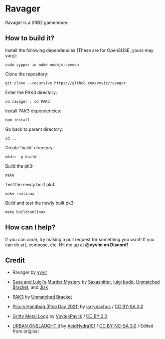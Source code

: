 # Ravager
Ravager is a SRB2 gamemode.

## How to build it?

Install the following dependencies (These are for OpenSUSE, yours may vary):
```
sudo zypper in make nodejs-common
```

Clone the repository:

```
git clone --recursive https://github.com/vyvir/ravager
```

Enter the PAK3 directory:

```
cd ravager ; cd PAK3
```

Install PAK3 dependencies:

```
npm install
```

Go back to parent directory:

```
cd ..
```

Create 'build' directory:

```
mkdir -p build
```

Build the pk3:

```
make
```

Test the newly built pk3:

```
make runlinux
```

Build and test the newly built pk3:

```
make buildrunlinux
```

## How can I help?
If you can code, try making a pull request for something you want!
If you can do art, compose, etc. Hit me up at **@vyvim on Discord!**

## Credit
- Ravager by [vyvir](https://github.com/vyvir)

- [Saxa and Luigi's Murder Mystery](https://github.com/Saxashitter/murder-mystery) by [Saxashitter](https://github.com/Saxashitter), [luigi budd](https://github.com/luigi-budd), [Unmatched Bracket](https://github.com/UnmatchedBracket), and [Jisk](https://github.com/Jiskster)

- [PAK3](https://github.com/UnmatchedBracket/PaK3) by [Unmatched Bracket](https://github.com/UnmatchedBracket)

- [Pico's Handbag (Pico Day 2021)](https://www.newgrounds.com/audio/listen/1027918) by [larrynachos](https://larrynachos.newgrounds.com/) / [CC BY-SA 3.0](https://creativecommons.org/licenses/by-sa/3.0/)

- [Gritty Metal Loop](https://www.newgrounds.com/audio/listen/945062) by [VoytekPavlik](https://www.newgrounds.com/audio/listen/945062) / [CC BY 3.0](https://creativecommons.org/licenses/by/3.0/)

- [URBAN ONSLAUGHT II](https://www.newgrounds.com/audio/listen/1275333) by [AcidHydra101](https://www.newgrounds.com/audio/listen/1275333) / [CC BY-NC-SA 3.0](https://creativecommons.org/licenses/by-nc-sa/3.0/) / Edited from original
